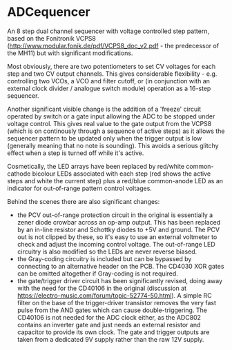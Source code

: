 # ADCequencer
An 8 step dual channel sequencer with voltage controlled step pattern, based on the Fonitronik VCPS8 (http://www.modular.fonik.de/pdf/VCPS8_doc_v2.pdf - the predecessor of the MH11) but with significant modifications.

Most obviously, there are two potentiometers to set CV voltages for each step and two CV output channels. This gives considerable flexibility - e.g. controlling two VCOs, a VCO and filter cutoff, or (in conjunction with an external clock divider / analogue switch module) operation as a 16-step sequencer.

Another significant visible change is the addition of a 'freeze' circuit operated by switch or a gate input allowing the ADC to be stopped under voltage control. This gives real value to the gate output from the VCPS8 (which is on continously through a sequence of active steps) as it allows the sequencer pattern to be updated only when the trigger output is low (generally meaning that no note is sounding). This avoids a serious glitchy effect when a step is turned off while it's active.

Cosmetically, the LED arrays have been replaced by red/white common-cathode bicolour LEDs associated with each step (red shows the active steps and white the current step) plus a red/blue common-anode LED as an indicator for out-of-range pattern control voltages.

Behind the scenes there are also significant changes:
- the PCV out-of-range protection circuit in the original is essentially a zener diode crowbar across an op-amp output. This has been replaced by an in-line resistor and Schottky diodes to +5V and ground. The PCV out is not clipped by these, so it's easy to use an external voltmeter to check and adjust the incoming control voltage. The out-of-range LED circuitry is also modified so the LEDs are never reverse biased.
- the Gray-coding circuitry is included but can be bypassed by connecting to an alternative header on the PCB. The CD4030 XOR gates can be omitted altogether if Gray-coding is not required.
- the gate/trigger driver circuit has been significantly revised, doing away with the need for the CD40106 in the original (discussion at https://electro-music.com/forum/topic-52774-50.html). A simple RC filter on the base of the trigger-driver transistor removes the very fast pulse from the AND gates which can cause double-triggering. The CD40106 is not needed for the ADC clock either, as the ADC802 contains an inverter gate and just needs an external resistor and capacitor to provide its own clock. The gate and trigger outputs are taken from a dedicated 9V supply rather than the raw 12V supply.
